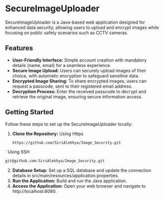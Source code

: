 # SecureImageUploader

SecureImageUploader is a Java-based web application designed for enhanced data security, allowing users to upload and encrypt images while focusing on public safety scenarios such as CCTV cameras.

## Features

- **User-Friendly Interface:** Simple account creation with mandatory details (name, email) for a seamless experience.
- **Secure Image Upload:** Users can securely upload images of their choice, with automatic encryption to safeguard sensitive data.
- **Encrypted Image Sharing:** To share encrypted images, users can request a passcode, sent to their registered email address.
- **Decryption Process:** Enter the received passcode to decrypt and retrieve the original image, ensuring secure information access.

## Getting Started

Follow these steps to set up the SecureImageUploader locally:

1. **Clone the Repository:**
   Using Https
   ```bash
   https://github.com/SiriAlekhya/Image_Security.git
`
  Using SSH
   ```bash
   git@github.com:SiriAlekhya/Image_Security.git
```
2. **Database Setup:**
Set up a SQL database and update the connection details in src/main/resources/application.properties.
3. **Run the Application:**
Build and run the Java application.
4. **Access the Application:**
Open your web browser and navigate to http://localhost:8080.
